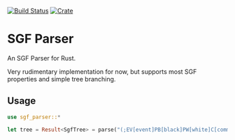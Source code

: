 [![Build Status](https://travis-ci.com/mipli/sgf-parser.svg?branch=master)](https://travis-ci.com/mipli/sgf-parser)
[![Crate](https://img.shields.io/crates/v/sgf-parser.svg)](https://crates.io/crates/sgf-parser)

# SGF Parser

An SGF Parser for Rust.

Very rudimentary implementation for now, but supports most SGF properties and simple tree branching.

## Usage

```rust
use sgf_parser::*

let tree = Result<SgfTree> = parse("(;EV[event]PB[black]PW[white]C[comment];B[aa])");
```
